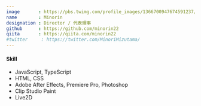 ```yaml
---
image       : https://pbs.twimg.com/profile_images/1366700947674591237/u_YUNHnn_400x400.jpg
name        : Minorin
designation : Director / 代表理事
github      : https://github.com/minorin22
qiita       : https://qiita.com/minorin22
#twitter     : https://twitter.com/MinoriMizutama/
---
```


#### Skill
- JavaScript, TypeScript
- HTML, CSS
- Adobe After Effects, Premiere Pro, Photoshop
- Clip Studio Paint
- Live2D